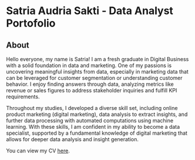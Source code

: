 # Satria Audria Sakti - Data Analyst Portofolio

## About
Hello everyone, my name is Satria! I am a fresh graduate in Digital Business with a solid foundation in data and marketing. One of my passions is uncovering meaningful insights from data, especially in marketing data that can be leveraged for customer segmentation or understanding customer behavior. I enjoy finding answers through data, analyzing metrics like revenue or sales figures to address stakeholder inquiries and fulfill KPI requirements.

Throughout my studies, I developed a diverse skill set, including online product marketing (digital marketing), data analysis to extract insights, and further data processing with automated computations using machine learning. With these skills, I am confident in my ability to become a data specialist, supported by a fundamental knowledge of digital marketing that allows for deeper data analysis and insight generation.

You can view my CV [here](https://github.com/satria4s/Portofolio/blob/main/CV_Satria%20Audria%20Sakti.pdf).
